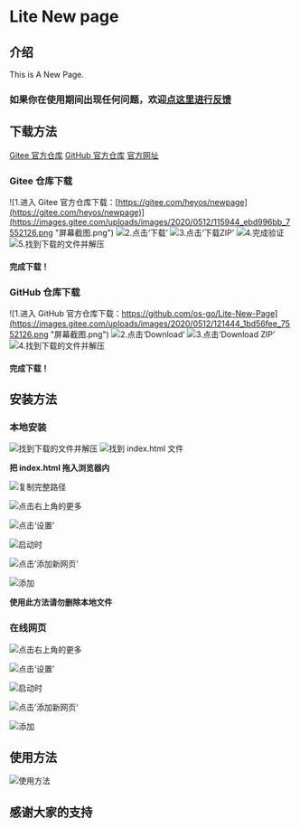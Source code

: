 # Lite New page

## 介绍
This is A New Page.
### 如果你在使用期间出现任何问题，欢迎[点这里进行反馈](http://jonyam2008.mikecrm.com/ojnhc4E)

## 下载方法
[Gitee 官方仓库](https://gitee.com/heyos/newpage)
[GitHub 官方仓库](https://github.com/os-go/Lite-New-Page)
[官方网址](http://np.zymail.ga)
### Gitee 仓库下载
![1.进入 Gitee 官方仓库下载：[https://gitee.com/heyos/newpage](https://gitee.com/heyos/newpage)](https://images.gitee.com/uploads/images/2020/0512/115944_ebd996bb_7552126.png "屏幕截图.png")
![2.点击‘下载’](https://images.gitee.com/uploads/images/2020/0512/120040_2997d464_7552126.png "屏幕截图.png")
![3.点击‘下载ZIP’](https://images.gitee.com/uploads/images/2020/0512/120200_6ec841e5_7552126.png "屏幕截图.png")
![4.完成验证](https://images.gitee.com/uploads/images/2020/0512/120303_3a60a81d_7552126.png "屏幕截图.png")
![5.找到下载的文件并解压](https://images.gitee.com/uploads/images/2020/0512/120641_b601374c_7552126.png "屏幕截图.png")
#### 完成下载！

### GitHub 仓库下载
![1.进入 GitHub 官方仓库下载：https://github.com/os-go/Lite-New-Page](https://images.gitee.com/uploads/images/2020/0512/121444_1bd56fee_7552126.png "屏幕截图.png")
![2.点击‘Download’](https://images.gitee.com/uploads/images/2020/0512/121628_7bcea1ba_7552126.png "屏幕截图.png")
![3.点击‘Download ZIP’](https://images.gitee.com/uploads/images/2020/0512/121742_a856b20e_7552126.png "屏幕截图.png")
![4.找到下载的文件并解压](https://images.gitee.com/uploads/images/2020/0512/120641_b601374c_7552126.png "屏幕截图.png")
#### 完成下载！

## 安装方法
### 本地安装
![找到下载的文件并解压](https://images.gitee.com/uploads/images/2020/0512/120641_b601374c_7552126.png "屏幕截图.png")
![找到 index.html 文件](https://images.gitee.com/uploads/images/2020/0512/123438_65eb1da8_7552126.png "屏幕截图.png")

**把 index.html 拖入浏览器内**

![复制完整路径](https://images.gitee.com/uploads/images/2020/0512/123754_17276ff1_7552126.png "屏幕截图.png")

![点击右上角的更多](https://images.gitee.com/uploads/images/2020/0512/122950_c6a7a3fc_7552126.png "屏幕截图.png")

![点击‘设置’](https://images.gitee.com/uploads/images/2020/0512/123118_7f0c0902_7552126.png "屏幕截图.png")

![启动时](https://images.gitee.com/uploads/images/2020/0512/123827_c104910b_7552126.png "屏幕截图.png")

![点击’添加新网页‘](https://images.gitee.com/uploads/images/2020/0512/123937_87d840e2_7552126.png "屏幕截图.png")

![添加](https://images.gitee.com/uploads/images/2020/0512/124040_ab560ea6_7552126.png "屏幕截图.png")

**使用此方法请勿删除本地文件**

### 在线网页
![点击右上角的更多](https://images.gitee.com/uploads/images/2020/0512/122950_c6a7a3fc_7552126.png "屏幕截图.png")

![点击‘设置’](https://images.gitee.com/uploads/images/2020/0512/123118_7f0c0902_7552126.png "屏幕截图.png")

![启动时](https://images.gitee.com/uploads/images/2020/0512/123827_c104910b_7552126.png "屏幕截图.png")

![点击’添加新网页‘](https://images.gitee.com/uploads/images/2020/0512/123937_87d840e2_7552126.png "屏幕截图.png")

![添加](https://images.gitee.com/uploads/images/2020/0512/124636_9d4bfa53_7552126.png "屏幕截图.png")

## 使用方法
![使用方法](https://images.gitee.com/uploads/images/2020/0512/125544_aebb43e7_7552126.png "屏幕截图.png")



## 感谢大家的支持
